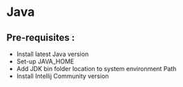 # Java
## Pre-requisites :
- Install latest Java version
- Set-up JAVA_HOME
- Add JDK bin folder location to system environment Path
- Install Intellij Community version
